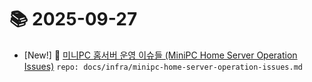 # 📚 2025-09-27
- [New!] 📗 [미니PC 홈서버 운영 이슈들 (MiniPC Home Server Operation Issues)](https://til.qriosity.dev/featured/infra/minipc-home-server-operation-issues) `repo: docs/infra/minipc-home-server-operation-issues.md`
